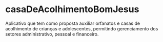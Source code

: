 # casaDeAcolhimentoBomJesus
Aplicativo que tem como proposta auxiliar orfanatos e casas de acolhimento de crianças e adolescentes, permitindo gerenciamento dos setores administrativo, pessoal e financeiro.

